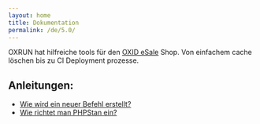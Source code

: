 ```yaml
---
layout: home
title: Dokumentation
permalink: /de/5.0/
---
```


OXRUN hat hilfreiche tools für den [OXID eSale](https://www.oxid-esales.com/) Shop.
Von einfachem cache löschen bis zu CI Deployment prozesse.

## Anleitungen:

* [Wie wird ein neuer Befehl erstellt?](wie_macht_man/einen_neuen_befehl.html)
* [Wie richtet man PHPStan ein?](wie_macht_man/PHPStan.html)
